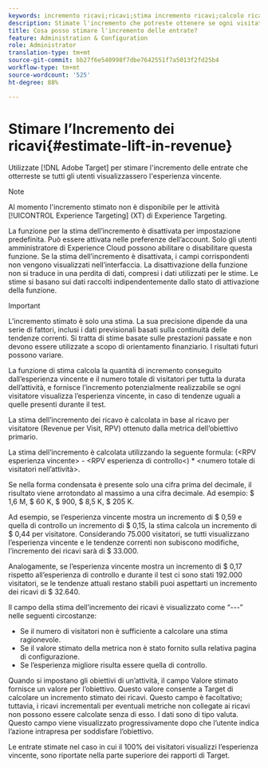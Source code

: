```yaml
---
keywords: incremento ricavi;ricavi;stima incremento ricavi;calcolo ricavi;valore stimato
description: Stimate l'incremento che potreste ottenere se ogni visitatore visualizza l'esperienza vincente, se le tendenze continuano come hanno durante il test.
title: Cosa posso stimare l'incremento delle entrate?
feature: Administration & Configuration
role: Administrator
translation-type: tm+mt
source-git-commit: bb27f6e540998f7dbe7642551f7a5013f2fd25b4
workflow-type: tm+mt
source-wordcount: '525'
ht-degree: 88%

---
```



# Stimare l’Incremento dei ricavi{#estimate-lift-in-revenue}

Utilizzate [!DNL Adobe Target] per stimare l&#39;incremento delle entrate che otterreste se tutti gli utenti visualizzassero l&#39;esperienza vincente.

>[!NOTE]
>
>Al momento l&#39;incremento stimato non è disponibile per le attività [!UICONTROL Experience Targeting] (XT) di Experience Targeting.

La funzione per la stima dell’incremento è disattivata per impostazione predefinita. Può essere attivata nelle preferenze dell’account. Solo gli utenti amministratore di Experience Cloud possono abilitare o disabilitare questa funzione. Se la stima dell’incremento è disattivata, i campi corrispondenti non vengono visualizzati nell’interfaccia. La disattivazione della funzione non si traduce in una perdita di dati, compresi i dati utilizzati per le stime. Le stime si basano sui dati raccolti indipendentemente dallo stato di attivazione della funzione.

>[!IMPORTANT]
>
>L’incremento stimato è solo una stima. La sua precisione dipende da una serie di fattori, inclusi i dati previsionali basati sulla continuità delle tendenze correnti. Si tratta di stime basate sulle prestazioni passate e non devono essere utilizzate a scopo di orientamento finanziario. I risultati futuri possono variare.

La funzione di stima calcola la quantità di incremento conseguito dall’esperienza vincente e il numero totale di visitatori per tutta la durata dell’attività, e fornisce l’incremento potenzialmente realizzabile se ogni visitatore visualizza l’esperienza vincente, in caso di tendenze uguali a quelle presenti durante il test.

La stima dell’incremento dei ricavo è calcolata in base al ricavo per visitatore (Revenue per Visit, RPV) ottenuto dalla metrica dell’obiettivo primario.

La stima dell’incremento è calcolata utilizzando la seguente formula: (&lt;RPV esperienza vincente> - &lt;RPV esperienza di controllo&lt;) * &lt;numero totale di visitatori nell’attività>.

Se nella forma condensata è presente solo una cifra prima del decimale, il risultato viene arrotondato al massimo a una cifra decimale. Ad esempio: $ 1,6 M, $ 60 K, $ 900, $ 8,5 K, $ 205 K.

Ad esempio, se l’esperienza vincente mostra un incremento di $ 0,59 e quella di controllo un incremento di $ 0,15, la stima calcola un incremento di $ 0,44 per visitatore. Considerando 75.000 visitatori, se tutti visualizzano l’esperienza vincente e le tendenze correnti non subiscono modifiche, l’incremento dei ricavi sarà di $ 33.000.

Analogamente, se l’esperienza vincente mostra un incremento di $ 0,17 rispetto all’esperienza di controllo e durante il test ci sono stati 192.000 visitatori, se le tendenze attuali restano stabili puoi aspettarti un incremento dei ricavi di $ 32.640.

Il campo della stima dell’incremento dei ricavi è visualizzato come “---” nelle seguenti circostanze:

* Se il numero di visitatori non è sufficiente a calcolare una stima ragionevole.
* Se il valore stimato della metrica non è stato fornito sulla relativa pagina di configurazione.
* Se l’esperienza migliore risulta essere quella di controllo.

Quando si impostano gli obiettivi di un’attività, il campo Valore stimato fornisce un valore per l’obiettivo. Questo valore consente a Target di calcolare un incremento stimato dei ricavi. Questo campo è facoltativo; tuttavia, i ricavi incrementali per eventuali metriche non collegate ai ricavi non possono essere calcolate senza di esso. I dati sono di tipo valuta. Questo campo viene visualizzato progressivamente dopo che l’utente indica l’azione intrapresa per soddisfare l’obiettivo.

Le entrate stimate nel caso in cui il 100% dei visitatori visualizzi l’esperienza vincente, sono riportate nella parte superiore dei rapporti di Target.
